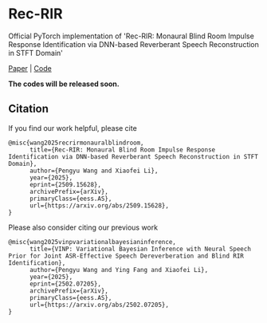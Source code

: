 # Rec-RIR
Official PyTorch implementation of 'Rec-RIR: Monaural Blind Room Impulse Response Identification via DNN-based Reverberant Speech Reconstruction in STFT Domain'

[Paper](https://arxiv.org/abs/2509.15628) | [Code](https://github.com/Audio-WestlakeU/Rec-RIR)

**The codes will be released soon.**

## Citation
If you find our work helpful, please cite
```
@misc{wang2025recrirmonauralblindroom,
      title={Rec-RIR: Monaural Blind Room Impulse Response Identification via DNN-based Reverberant Speech Reconstruction in STFT Domain}, 
      author={Pengyu Wang and Xiaofei Li},
      year={2025},
      eprint={2509.15628},
      archivePrefix={arXiv},
      primaryClass={eess.AS},
      url={https://arxiv.org/abs/2509.15628}, 
}
```
Please also consider citing our previous work
```
@misc{wang2025vinpvariationalbayesianinference,
      title={VINP: Variational Bayesian Inference with Neural Speech Prior for Joint ASR-Effective Speech Dereverberation and Blind RIR Identification}, 
      author={Pengyu Wang and Ying Fang and Xiaofei Li},
      year={2025},
      eprint={2502.07205},
      archivePrefix={arXiv},
      primaryClass={eess.AS},
      url={https://arxiv.org/abs/2502.07205}, 
}
```
